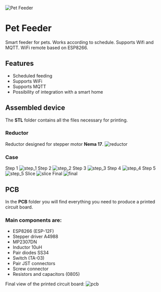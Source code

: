 ![Pet Feeder](docs/intro.png)

# Pet Feeder

Smart feeder for pets. Works according to schedule. Supports Wifi and MQTT. WiFi remote based on ESP8266.

## Features
- Scheduled feeding
- Supports WiFi
- Supports MQTT
- Possibility of integration with a smart home

## Assembled device
The **STL** folder contains all the files necessary for printing.

### Reductor
Reductor designed for stepper motor **Nema 17**.
![reductor](docs/reductor.png)

### Case
Step 1
![step_1](docs/step_1.png)
Step 2
![step_2](docs/step_2.png)
Step 3
![step_3](docs/step_3.png)
Step 4
![step_4](docs/step_4.png)
Step 5
![step_5](docs/step_5.png)
Slice
![slice](docs/slice.png)
Final
![final](docs/final.png)

## PCB

In the **PCB** folder you will find everything you need to produce a printed circuit board.

### Main components are:

- ESP8266 (ESP-12F)
- Stepper driver A4988
- MP2307DN
- Inductor 10uH
- Pair diodes SS34
- Switch (TA-03)
- Pair JST connectors
- Screw connector
- Resistors and capacitors (0805)

Final view of the printed circuit board:
![pcb](docs/Feeder_PCB_3D.png)